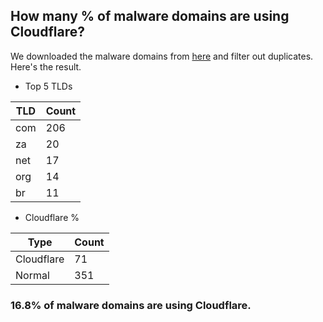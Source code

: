 ## How many % of malware domains are using Cloudflare?


We downloaded the malware domains from [here](https://urlhaus.abuse.ch) and filter out duplicates.
Here's the result.


[//]: # (start replacement)


- Top 5 TLDs

| TLD | Count |
| --- | --- |
| com | 206 |
| za | 20 |
| net | 17 |
| org | 14 |
| br | 11 |


- Cloudflare %

| Type | Count |
| --- | --- |
| Cloudflare | 71 |
| Normal | 351 |


### 16.8% of malware domains are using Cloudflare.